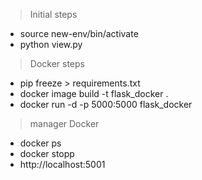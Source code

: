 > Initial steps
* source new-env/bin/activate 
* python view.py

> Docker steps 
* pip freeze > requirements.txt
* docker image build -t flask_docker .
* docker run -d -p 5000:5000 flask_docker

> manager Docker
* docker ps
* docker stopp
* http://localhost:5001